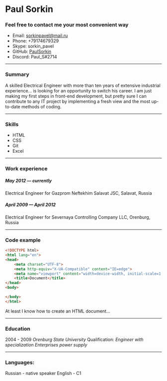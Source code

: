 # Paul Sorkin

### Feel free to contact me your most convenient way
* Email: sorkinpavel@mail.ru
* Phone: +79174679329
* Skype: sorkin_pavel
* GitHub: [PaulSorkin](https://github.com/PaulSorkin)
* Discord: Paul_S#2714
****
### Summary
A skilled Electrical Engineer with more than ten years of extensive industrial experience... is looking for an opportunity to switch his career. I am just making my first steps in front-end development, but pretty sure I can contribute to any IT project by implementing a fresh view and the most up-to-date methods of coding.
****
### Skills
* HTML
* CSS
* Git
* Excel
* ****
### Work experience

##### May 2012 — currently
Electrical Engineer for Gazprom Neftekhim Salavat JSC, Salavat, Russia

##### April 2009 — April 2012
Electrical Engineer for Severnaya Controlling Company LLC, Orenburg, Russia
***********
### Code example
```html
<!DOCTYPE html>
<html lang="en">
<head>
    <meta charset="UTF-8">
    <meta http-equiv="X-UA-Compatible" content="IE=edge">
    <meta name="viewport" content="width=device-width, initial-scale=1.0">
    <title>Document</title>
</head>
<body>
    
</body>
</html>
```
At least I know how to create an HTML document...
*****
### Education
2004 - 2009 *Orenburg State University*
Qualification: *Engineer with specialization Enterprises power supply*
*****
### Languages:
Russian - native speaker
English - C1